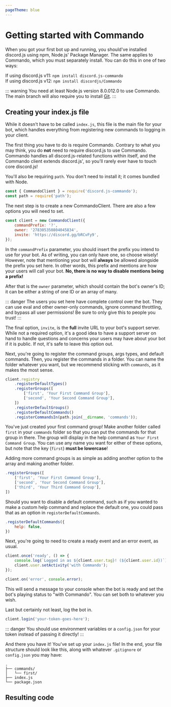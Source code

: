 ```yaml
---
pageTheme: blue
---
```


# Getting started with Commando

When you got your first bot up and running, you should've installed discord.js using npm, Node.js' Package Manager. The same applies to Commando, which you must separately install. You can do this in one of two ways:

If using discord.js v11: `npm install discord.js-commando`  
If using discord.js v12: `npm install discordjs/Commando`

::: warning
You need at least Node.js version <branch version="11.x" inline>8.0.0</branch><branch version="12.x" inline>12.0</branch> to use Commando. The main branch will also require you to install [Git](https://git-scm.com/downloads).
:::

## Creating your index.js file

While it doesn't have to be called `index.js`, this file is the main file for your bot, which handles everything from registering new commands to logging in your client.

The first thing you have to do is require Commando. Contrary to what you may think, you do **not** need to require discord.js to use Commando. Commando handles all discord.js-related functions within itself, and the Commando client extends discord.js', so you'll rarely ever have to touch core discord.js!

You'll also be requiring `path`. You don't need to install it; it comes bundled with Node.

```js
const { CommandoClient } = require('discord.js-commando');
const path = require('path');
```

The next step is to create a new CommandoClient. There are also a few options you will need to set.

```js
const client = new CommandoClient({
	commandPrefix: '?',
	owner: '278305350804045834',
	invite: 'https://discord.gg/bRCvFy9',
});
```

In the `commandPrefix` parameter, you should insert the prefix you intend to use for your bot. As of writing, you can only have one, so choose wisely! However, note that mentioning your bot will **always** be allowed alongside the prefix you set here. In other words, this prefix and mentions are how your users will call your bot. **No, there is no way to disable mentions being a prefix!**

After that is the `owner` parameter, which should contain the bot's owner's ID; it can be either a string of one ID or an array of many.

::: danger
The users you set here have complete control over the bot. They can use eval and other owner-only commands, ignore command throttling, and bypass all user permissions! Be sure to only give this to people you trust!
:::

The final option, `invite`, is the **full** invite URL to your bot's support server. While not a required option, it's a good idea to have a support server on hand to handle questions and concerns your users may have about your bot if it is public. If not, it's safe to leave this option out.

Next, you're going to register the command groups, args types, and default commands. Then, you register the commands in a folder. You can name the folder whatever you want, but we recommend sticking with `commands`, as it makes the most sense.

```js
client.registry
	.registerDefaultTypes()
	.registerGroups([
		['first', 'Your First Command Group'],
		['second', 'Your Second Command Group'],
	])
	.registerDefaultGroups()
	.registerDefaultCommands()
	.registerCommandsIn(path.join(__dirname, 'commands'));
```

You've just created your first command group! Make another folder called `first` in your `commands` folder so that you can put the commands for that group in there. The group will display in the help command as `Your First Command Group`. You can use any name you want for either of these options, but note that the key (`first`) **must be lowercase**!

Adding more command groups is as simple as adding another option to the array and making another folder.

<!-- eslint-skip -->

```js
.registerGroups([
	['first', 'Your First Command Group'],
	['second', 'Your Second Command Group'],
	['third', 'Your Third Command Group'],
])
```

Should you want to disable a default command, such as if you wanted to make a custom help command and replace the default one, you could pass that as an option in `registerDefaultCommands`.

<!-- eslint-skip -->

```js
.registerDefaultCommands({
	help: false,
})
```

Next, you're going to need to create a ready event and an error event, as usual.

```js
client.once('ready', () => {
	console.log(`Logged in as ${client.user.tag}! (${client.user.id})`);
	client.user.setActivity('with Commando');
});

client.on('error', console.error);
```

This will send a message to your console when the bot is ready and set the bot's playing status to "with Commando". You can set both to whatever you wish.

Last but certainly not least, log the bot in.

```js
client.login('your-token-goes-here');
```

::: danger
You should use environment variables or a `config.json` for your token instead of passing it directly!
:::

And there you have it! You've set up your `index.js` file! In the end, your file structure should look like this, along with whatever `.gitignore` or `config.json` you may have:

```
.
├── commands/
│   └── first/
├── index.js
└── package.json
```

## Resulting code

<resulting-code />
